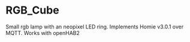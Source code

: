 # RGB_Cube
Small rgb lamp with an neopixel LED ring. Implements Homie v3.0.1 over MQTT. Works with openHAB2
